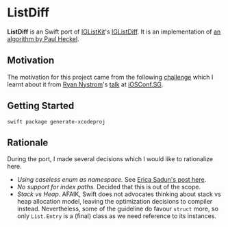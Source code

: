 # ListDiff

__ListDiff__ is an Swift port of [IGListKit](https://github.com/Instagram/IGListKit)'s [IGListDiff](https://github.com/Instagram/IGListKit/blob/cdc796746adf95d9a9ae78379a29cddf50c9f738/Source/IGListDiff.mm). It is an implementation of [an algorithm by Paul Heckel](http://dl.acm.org/citation.cfm?id=359467&dl=ACM&coll=DL).

## Motivation

The motivation for this project came from the following [challenge](https://github.com/Instagram/IGListKit/issues/76) which I learnt about it from [Ryan Nystrom](https://twitter.com/_ryannystrom)'s [talk](https://engineers.sg/video/scaling-at-large-lessons-learned-rewriting-instagram-s-feed-ios-conf-sg-2016--1218) at [iOSConf.SG](http://iosconf.sg).

## Getting Started

```
swift package generate-xcodeproj
```

## Rationale

During the port, I made several decisions which I would like to rationalize here.

- _Using caseless enum as namespace._ See [Erica Sadun's post here](http://ericasadun.com/2016/07/18/dear-erica-no-case-enums/).
- _No support for index paths._ Decided that this is out of the scope.
- _Stack vs Heap._ AFAIK, Swift does not advocates thinking about stack vs heap allocation model, leaving the optimization decisions to compiler instead. Nevertheless, some of the guideline do favour `struct` more, so only `List.Entry` is a (final) class as we need reference to its instances.
